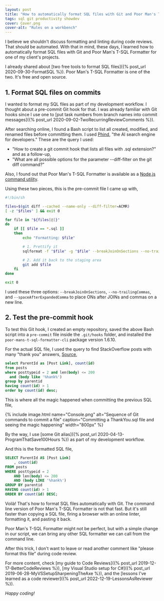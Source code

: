 ```yaml
---
layout: post
title: "How to automatically format SQL files with Git and Poor Man's T-SQL Formatter"
tags: sql git productivity showdev
cover: Cover.png
cover-alt: "Rules on a workbench" 
---
```


I believe we shouldn't discuss formatting and linting during code reviews. That should be automated. With that in mind, these days, I learned how to automatically format SQL files with Git and Poor Man's T-SQL Formatter for one of my client's projects.

I already shared about [two free tools to format SQL files]({% post_url 2020-09-30-FormatSQL %}). Poor Man's T-SQL Formatter is one of the two. It's free and open source.

## 1. Format SQL files on commits

I wanted to format my SQL files as part of my development workflow. I thought about a pre-commit Git hook for that. I was already familiar with Git hooks since I use one to [put task numbers from branch names into commit messages]({% post_url 2020-09-02-TwoRecurringReviewComments %}).

After searching online, I found a Bash script to list all created, modified, and renamed files before committing them. I used [Phind](https://www.phind.com/), "the AI search engine for developers." These are the query I used:

* "How to create a git commit hook that lists all files with .sql extension?" and as a follow-up,
* "What are all possible options for the parameter --diff-filter on the git diff command?"

Also, I found out that Poor Man's T-SQL Formatter is available as a [Node.js command utility](https://github.com/TaoK/poor-mans-t-sql-formatter-npm-cli).

Using these two pieces, this is the pre-commit file I came up with,

```bash
#!/bin/sh

files=$(git diff --cached --name-only --diff-filter=ACMR)
[ -z "$files" ] && exit 0

for file in "${files[@]}"
do
    if [[ $file == *.sql ]]
    then
        echo "Formatting: $file"

        # 1. Prettify it
        sqlformat -f "$file" -g "$file" --breakJoinOnSections --no-trailingCommas --spaceAfterExpandedComma

        # 2. Add it back to the staging area
        git add $file
    fi
done

exit 0
```

I used these three options: `--breakJoinOnSections`, `--no-trailingCommas`, and `--spaceAfterExpandedComma` to place ONs after JOINs and commas on a new line.

## 2. Test the pre-commit hook

To test this Git hook, I created an empty repository, saved the above Bash script into a `pre-commit` file inside the `.git/hooks` folder, and installed the `poor-mans-t-sql-formatter-cli` package version 1.6.10.

For the actual SQL file, I used the query to find StackOverflow posts with many "thank you" answers, [Source](https://data.stackexchange.com/stackoverflow/query/886/posts-with-many-thank-you-answers),

```sql
select ParentId as [Post Link], count(id)
from posts
where posttypeid = 2 and len(body) <= 200
  and (body like '%hank%')
group by parentid
having count(id) > 1
order by count(id) desc;
```

This is where all the magic happened when committing the previous SQL file,

{% include image.html name="Console.png" alt="Sequence of Git commands to commit a file" caption="Committing a ThankYou.sql file and seeing the magic happening" width="800px" %}

By the way, I use [some Git alias]({% post_url 2020-04-13-ProgramThatSave100Hours %}) as part of my development workflow.

And this is the formatted SQL file,

```sql
SELECT ParentId AS [Post Link]
	, count(id)
FROM posts
WHERE posttypeid = 2
	AND len(body) <= 200
	AND (body LIKE '%hank%')
GROUP BY parentid
HAVING count(id) > 1
ORDER BY count(id) DESC;
```

Voilà! That's how to format SQL files automatically with Git. The command line version of Poor Man's T-SQL Formatter is not that fast. But it's still faster than copying a SQL file, firing a browser with an online linter, formatting it, and pasting it back.

Poor Man's T-SQL Formatter might not be perfect, but with a simple change in our script, we can bring any other SQL formatter we can call from the command line.

After this trick, I don't want to leave or read another comment like "please format this file" during code review.

For more content, check [my guide to Code Reviews]({% post_url 2019-12-17-BetterCodeReviews %}), [my Visual Studio setup for C#]({% post_url 2019-06-28-MyVSSetupSharpeningTheAxe %}), and the [lessons I've learned as a code reviewer]({% post_url 2022-12-19-LessonsAsReviewer %}).

_Happy coding!_